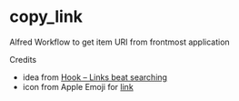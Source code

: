 # copy_link

Alfred Workflow to get item URI from frontmost application

Credits

- idea from [Hook – Links beat searching](https://hookproductivity.com/)
- icon from Apple Emoji for [link](https://emojipedia.org/link/)

